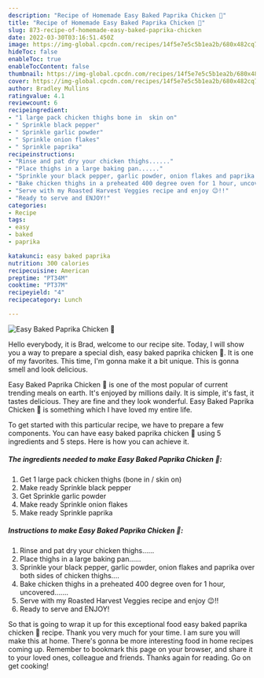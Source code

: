 ```yaml
---
description: "Recipe of Homemade Easy Baked Paprika Chicken 🐔"
title: "Recipe of Homemade Easy Baked Paprika Chicken 🐔"
slug: 873-recipe-of-homemade-easy-baked-paprika-chicken
date: 2022-03-30T03:16:51.450Z
image: https://img-global.cpcdn.com/recipes/14f5e7e5c5b1ea2b/680x482cq70/easy-baked-paprika-chicken-recipe-main-photo.jpg
hideToc: false
enableToc: true
enableTocContent: false
thumbnail: https://img-global.cpcdn.com/recipes/14f5e7e5c5b1ea2b/680x482cq70/easy-baked-paprika-chicken-recipe-main-photo.jpg
cover: https://img-global.cpcdn.com/recipes/14f5e7e5c5b1ea2b/680x482cq70/easy-baked-paprika-chicken-recipe-main-photo.jpg
author: Bradley Mullins
ratingvalue: 4.1
reviewcount: 6
recipeingredient:
- "1 large pack chicken thighs bone in  skin on"
- " Sprinkle black pepper"
- " Sprinkle garlic powder"
- " Sprinkle onion flakes"
- " Sprinkle paprika"
recipeinstructions:
- "Rinse and pat dry your chicken thighs......"
- "Place thighs in a large baking pan......"
- "Sprinkle your black pepper, garlic powder, onion flakes and paprika over both sides of chicken thighs...."
- "Bake chicken thighs in a preheated 400 degree oven for 1 hour, uncovered......."
- "Serve with my Roasted Harvest Veggies recipe and enjoy 😉!!"
- "Ready to serve and ENJOY!"
categories:
- Recipe
tags:
- easy
- baked
- paprika

katakunci: easy baked paprika 
nutrition: 300 calories
recipecuisine: American
preptime: "PT34M"
cooktime: "PT37M"
recipeyield: "4"
recipecategory: Lunch

---
```



![Easy Baked Paprika Chicken 🐔](https://img-global.cpcdn.com/recipes/14f5e7e5c5b1ea2b/680x482cq70/easy-baked-paprika-chicken-recipe-main-photo.jpg)

Hello everybody, it is Brad, welcome to our recipe site. Today, I will show you a way to prepare a special dish, easy baked paprika chicken 🐔. It is one of my favorites. This time, I'm gonna make it a bit unique. This is gonna smell and look delicious.

Easy Baked Paprika Chicken 🐔 is one of the most popular of current trending meals on earth. It's enjoyed by millions daily. It is simple, it's fast, it tastes delicious. They are fine and they look wonderful. Easy Baked Paprika Chicken 🐔 is something which I have loved my entire life.




To get started with this particular recipe, we have to prepare a few components. You can have easy baked paprika chicken 🐔 using 5 ingredients and 5 steps. Here is how you can achieve it.

<!--inarticleads1-->

##### The ingredients needed to make Easy Baked Paprika Chicken 🐔:

1. Get 1 large pack chicken thighs (bone in / skin on)
1. Make ready  Sprinkle black pepper
1. Get  Sprinkle garlic powder
1. Make ready  Sprinkle onion flakes
1. Make ready  Sprinkle paprika




<!--inarticleads2-->

##### Instructions to make Easy Baked Paprika Chicken 🐔:

1. Rinse and pat dry your chicken thighs......
1. Place thighs in a large baking pan......
1. Sprinkle your black pepper, garlic powder, onion flakes and paprika over both sides of chicken thighs....
1. Bake chicken thighs in a preheated 400 degree oven for 1 hour, uncovered.......
1. Serve with my Roasted Harvest Veggies recipe and enjoy 😉!!
1. Ready to serve and ENJOY!



So that is going to wrap it up for this exceptional food easy baked paprika chicken 🐔 recipe. Thank you very much for your time. I am sure you will make this at home. There's gonna be more interesting food in home recipes coming up. Remember to bookmark this page on your browser, and share it to your loved ones, colleague and friends. Thanks again for reading. Go on get cooking!

